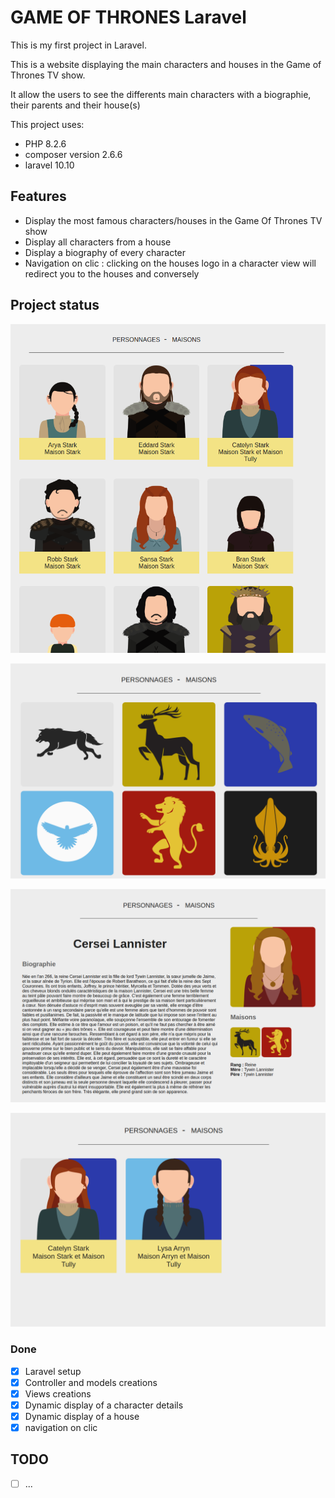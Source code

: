 # GAME OF THRONES Laravel

This is my first project in Laravel.

This is a website displaying the main characters and houses in the Game of Thrones TV show.

It allow the users to see the differents main characters with a biographie, their parents and their house(s)

This project uses:

- PHP 8.2.6
- composer version 2.6.6
- laravel 10.10

## Features

- Display the most famous characters/houses in the Game Of Thrones TV show
- Display all characters from a house
- Display a biography of every character
- Navigation on clic : clicking on the houses logo in a character view will redirect you to the houses and conversely

## Project status

![homepage](public/assets/img/homepage.png)

![houses-page](public/assets/img/houses.png)

![character-page](public/assets/img/character.png)

![character-by-house](public/assets/img/characters-by-house.png)

### Done

- [x] Laravel setup
- [x] Controller and models creations
- [x] Views creations
- [x] Dynamic display of a character details
- [x]  Dynamic display of a house
- [x] navigation on clic

## TODO

- [ ] ...
